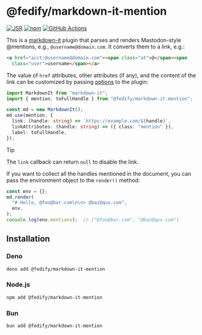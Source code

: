 <!-- deno-fmt-ignore-file -->

@fedify/markdown-it-mention
===========================

[![JSR][JSR badge]][JSR]
[![npm][npm badge]][npm]
[![GitHub Actions][GitHub Actions badge]][GitHub Actions]

This is a [markdown-it] plugin that parses and renders Mastodon-style @mentions,
e.g., `@username@domain.com`.  It converts them to a link, e.g.:

~~~~ html
<a href="acct:@username@domain.com"><span class="at">@</span><span
  class="user">username</span></a>
~~~~

The value of `href` attributes, other attributes (if any), and the content of
the link can be customized by passing [options] to the plugin:

~~~~ typescript
import MarkdownIt from "markdown-it";
import { mention, toFullHandle } from "@fedify/markdown-it-mention";

const md = new MarkdownIt();
md.use(mention, {
  link: (handle: string) => `https://example.com/${handle}`,
  linkAttributes: (handle: string) => ({ class: "mention" }),
  label: toFullHandle,
});
~~~~

> [!TIP]
> The `link` callback can return `null` to disable the link.

If you want to collect all the handles mentioned in the document, you can pass
the environment object to the `render()` method:

~~~~ typescript
const env = {};
md.render(
  "# Hello, @foo@bar.com\n\n> @baz@qux.com",
  env,
);
console.log(env.mentions);  // ["@foo@bar.com", "@baz@qux.com"]
~~~~

[JSR]: https://jsr.io/@fedify/markdown-it-mention
[JSR badge]: https://jsr.io/badges/@fedify/markdown-it-mention
[npm]: https://www.npmjs.com/package/@fedify/markdown-it-mention
[npm badge]: https://img.shields.io/npm/v/%40fedify%2Fmarkdown-it-mention?logo=npm
[GitHub Actions]: https://github.com/dahlia/markdown-it-mention/actions/workflows/main.yaml
[GitHub Actions badge]: https://github.com/dahlia/markdown-it-mention/actions/workflows/main.yaml/badge.svg
[markdown-it]: https://github.com/markdown-it/markdown-it
[options]: https://jsr.io/@fedify/markdown-it-mention/doc/~/PluginOptions


Installation
------------

### Deno

~~~~ sh
deno add @fedify/markdown-it-mention
~~~~

### Node.js

~~~~ sh
npm add @fedify/markdown-it-mention
~~~~

### Bun

~~~~ sh
bun add @fedify/markdown-it-mention
~~~~
